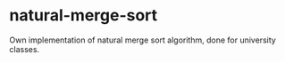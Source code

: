 # natural-merge-sort

Own implementation of natural merge sort algorithm, done for university classes.
